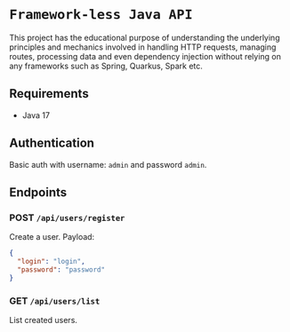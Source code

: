 # `Framework-less Java API`
This project has the educational purpose of understanding the underlying principles and mechanics involved in handling HTTP requests,
managing routes, processing data and even dependency injection without relying on any frameworks such as Spring, Quarkus, Spark etc.

## Requirements
- Java 17

## Authentication
Basic auth with username: `admin` and password `admin`.

## Endpoints

### POST `/api/users/register`
Create a user.
Payload:
```json
{
  "login": "login",
  "password": "password"
}

```

### GET `/api/users/list`
List created users.
